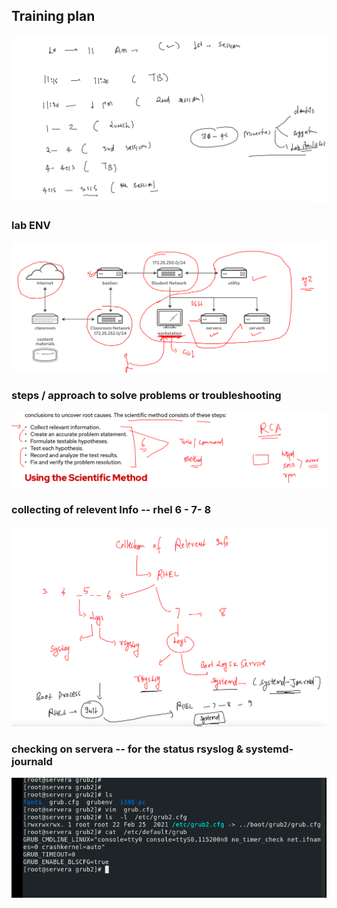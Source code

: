 ## Training plan 

<img src="plan.png">

###  lab ENV 

<img src="lab.png">

### steps  / approach to solve problems or troubleshooting 

<img src="tr.png">

### collecting of relevent Info -- rhel 6 - 7- 8 

<img src="coll.png">

### checking on servera -- for the status rsyslog & systemd-journald

<img src="ch.png">





